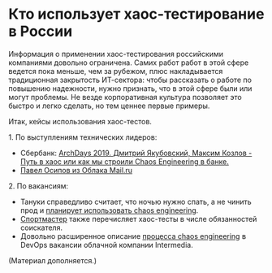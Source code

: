 # Кто использует хаос-тестирование в России

Информация о применении хаос-тестирования российскими компаниями
довольно ограничена. Самих работ работ в этой сфере ведется 
пока меньше, чем за рубежом, плюс накладывается 
традиционная закрытость ИТ-сектора: чтобы рассказать о работе 
по повышению надежности, нужно признать, что в этой сфере были 
или могут проблемы. Не везде корпоративная культура 
позволяет это быстро и легко сделать, но тем ценнее первые примеры.

Итак, кейсы использования хаос-тестов.

1\. По выступлениям технических лидеров:

- Сбербанк: [ArchDays 2019. Дмитрий Якубовский, Максим Козлов - Путь в хаос или как мы строили Chaos Engineering в банке.](https://www.youtube.com/watch?v=PVufzlkhRcI&t)
- [Павел Осипов из Облака Mail.ru](https://m.habr.com/ru/company/oleg-bunin/blog/464723/)

2\. По вакансиям:

- Тануки справедливо считает, что ночью нужно спать, а не чинить прод 
  и [планирует использовать chaos engineering](https://hh.ru/vacancy/37590669).
- [Спортмастер](https://hh.ru/vacancy/37284264) также перечисляет хаос-тесты в числе 
  обязанностей соискателя.
- Довольно расширенное описание [процесса chaos engineering](https://hh.ru/vacancy/35370801) в 
  DevOps вакансии облачной компании  Intermedia.  


(Материал дополняется.)
